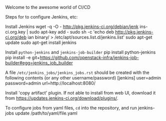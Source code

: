 Welcome to the awesome world of CI/CD

Steps for to configure Jenkins, etc:

Install Jenkins
    wget -q -O - http://pkg.jenkins-ci.org/debian/jenk    ins-ci.org.key | sudo apt-key add -
    sudo sh -c 'echo deb http://pkg.jenkins-ci.org/deb    ian binary/ > /etc/apt/sources.list.d/jenkins.list'
    sudo apt-get update
    sudo apt-get install jenkins

Install `python-jenkins` and `jenkins-job-builder`
    pip install python-jenkins
    pip install -e git+https://github.com/openstack-infra/jenkins-job-builder#egg=jenkins_job_builder

A file `/etc/jenkins_jobs/jenkins_jobs.rst` should be created with the following contents (or any other username/password)
    [jenkins]
    user=admin
    password=admin
    url=http://localhost:8080/


Install 'copy artifact' plugin. If not able to install from web UI, download it from https://updates.jenkins-ci.org/download/plugins/.

To configure jobs from yaml files, `cd` into the repository, and run
    jenkins-jobs update /path/to/yaml/file.yaml
